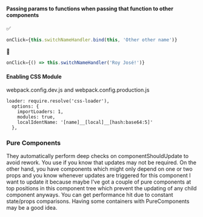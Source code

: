 #### Passing params to functions when passing that function to other components
:white_check_mark:
```javascript
onClick={this.switchNameHandler.bind(this, 'Other other name')}
```

:no_entry_sign:
```javascript
onClick={() => this.switchNameHandler('Roy José!')}
```

#### Enabling CSS Module

webpack.config.dev.js and webpack.config.production.js
```
loader: require.resolve('css-loader'),
  options: {
    importLoaders: 1,
    modules: true,
    localIdentName: '[name]__[local]__[hash:base64:5]'
  },
```

### Pure Components
They automatically perform deep checks on componentShouldUpdate to avoid rework.
You use if you know that updates may not be required. On the other hand, you have components which might only depend on one or two props and you know whenever updates are triggered for this component I want to update it because maybe I've got a couple of pure components at top positions in this component tree which prevent the updating of any child component anyways.
You can get performance hit due to constant state/props comparisons.
Having some containers with PureComponents may be a good idea.
